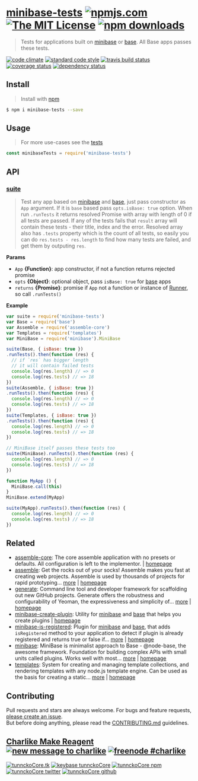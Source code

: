 # [minibase-tests][author-www-url] [![npmjs.com][npmjs-img]][npmjs-url] [![The MIT License][license-img]][license-url] [![npm downloads][downloads-img]][downloads-url] 

> Tests for applications built on [minibase][] or [base][]. All Base apps passes these tests.

[![code climate][codeclimate-img]][codeclimate-url] [![standard code style][standard-img]][standard-url] [![travis build status][travis-img]][travis-url] [![coverage status][coveralls-img]][coveralls-url] [![dependency status][david-img]][david-url]

## Install
> Install with [npm](https://www.npmjs.com/)

```sh
$ npm i minibase-tests --save
```

## Usage
> For more use-cases see the [tests](./test.js)

```js
const minibaseTests = require('minibase-tests')
```

## API

### [suite](index.js#L78)
> Test any app based on [minibase][] and [base][], just pass constructor as `App` argument. If it is `base` based pass `opts.isBase: true` option. When run `.runTests` it returns resolved Promise with array with length of 0 if all tests are passed. If any of the tests fails that `result` array will contain these tests - their title, index and the error. Resolved array also has `.tests` property which is the count of all tests, so easily you can do `res.tests - res.length` to find how many tests are failed, and get them by outputing `res`.

**Params**

* `App` **{Function}**: app constructor, if not a function returns rejected promise    
* `opts` **{Object}**: optional object, pass `isBase: true` for [base][] apps    
* `returns` **{Promise}**: promise if `App` not a function or instance of [Runner](./runner.js), so call `.runTests()`  

**Example**

```js
var suite = require('minibase-tests')
var Base = require('base')
var Assemble = require('assemble-core')
var Templates = require('templates')
var MiniBase = require('minibase').MiniBase

suite(Base, { isBase: true })
.runTests().then(function (res) {
  // if `res` has bigger length
  // it will contain failed tests
  console.log(res.length) // => 0
  console.log(res.tests) // => 18
})
suite(Assemble, { isBase: true })
.runTests().then(function (res) {
  console.log(res.length) // => 0
  console.log(res.tests) // => 18
})
suite(Templates, { isBase: true })
.runTests().then(function (res) {
  console.log(res.length) // => 0
  console.log(res.tests) // => 18
})

// MiniBase itself passes these tests too
suite(MiniBase).runTests().then(function (res) {
  console.log(res.length) // => 0
  console.log(res.tests) // => 18
})

function MyApp () {
  MiniBase.call(this)
}
MiniBase.extend(MyApp)

suite(MyApp).runTests().then(function (res) {
  console.log(res.length) // => 0
  console.log(res.tests) // => 18
})
```

## Related
- [assemble-core](https://www.npmjs.com/package/assemble-core): The core assemble application with no presets or defaults. All configuration is left to the implementor. | [homepage](https://github.com/assemble/assemble-core "The core assemble application with no presets or defaults. All configuration is left to the implementor.")
- [assemble](https://www.npmjs.com/package/assemble): Get the rocks out of your socks! Assemble makes you fast at creating web projects. Assemble is used by thousands of projects for rapid prototyping… [more](https://github.com/assemble/assemble) | [homepage](https://github.com/assemble/assemble "Get the rocks out of your socks! Assemble makes you fast at creating web projects. Assemble is used by thousands of projects for rapid prototyping, creating themes, scaffolds, boilerplates, e-books, UI components, API documentation, blogs, building websit")
- [generate](https://www.npmjs.com/package/generate): Command line tool and developer framework for scaffolding out new GitHub projects. Generate offers the robustness and configurability of Yeoman, the expressiveness and simplicity of… [more](https://github.com/generate/generate) | [homepage](https://github.com/generate/generate "Command line tool and developer framework for scaffolding out new GitHub projects. Generate offers the robustness and configurability of Yeoman, the expressiveness and simplicity of Slush, and more powerful flow control and composability than either.")
- [minibase-create-plugin](https://www.npmjs.com/package/minibase-create-plugin): Utility for [minibase][] and [base][] that helps you create plugins | [homepage](https://github.com/node-minibase/minibase-create-plugin#readme "Utility for [minibase][] and [base][] that helps you create plugins")
- [minibase-is-registered](https://www.npmjs.com/package/minibase-is-registered): Plugin for [minibase][] and [base][], that adds `isRegistered` method to your application to detect if plugin is already registered and returns true or false if… [more](https://github.com/node-minibase/minibase-is-registered#readme) | [homepage](https://github.com/node-minibase/minibase-is-registered#readme "Plugin for [minibase][] and [base][], that adds `isRegistered` method to your application to detect if plugin is already registered and returns true or false if named plugin is already registered on the instance.")
- [minibase](https://www.npmjs.com/package/minibase): MiniBase is minimalist approach to Base - @node-base, the awesome framework. Foundation for building complex APIs with small units called plugins. Works well with most… [more](https://github.com/node-minibase/minibase#readme) | [homepage](https://github.com/node-minibase/minibase#readme "MiniBase is minimalist approach to Base - @node-base, the awesome framework. Foundation for building complex APIs with small units called plugins. Works well with most of the already existing [base][] plugins.")
- [templates](https://www.npmjs.com/package/templates): System for creating and managing template collections, and rendering templates with any node.js template engine. Can be used as the basis for creating a static… [more](https://github.com/jonschlinkert/templates) | [homepage](https://github.com/jonschlinkert/templates "System for creating and managing template collections, and rendering templates with any node.js template engine. Can be used as the basis for creating a static site generator or blog framework.")

## Contributing
Pull requests and stars are always welcome. For bugs and feature requests, [please create an issue](https://github.com/node-minibase/minibase-tests/issues/new).  
But before doing anything, please read the [CONTRIBUTING.md](./CONTRIBUTING.md) guidelines.

## [Charlike Make Reagent](http://j.mp/1stW47C) [![new message to charlike][new-message-img]][new-message-url] [![freenode #charlike][freenode-img]][freenode-url]

[![tunnckoCore.tk][author-www-img]][author-www-url] [![keybase tunnckoCore][keybase-img]][keybase-url] [![tunnckoCore npm][author-npm-img]][author-npm-url] [![tunnckoCore twitter][author-twitter-img]][author-twitter-url] [![tunnckoCore github][author-github-img]][author-github-url]

[base]: https://github.com/node-base/base
[minibase]: https://github.com/node-minibase/minibase

[npmjs-url]: https://www.npmjs.com/package/minibase-tests
[npmjs-img]: https://img.shields.io/npm/v/minibase-tests.svg?label=minibase-tests

[license-url]: https://github.com/node-minibase/minibase-tests/blob/master/LICENSE
[license-img]: https://img.shields.io/npm/l/minibase-tests.svg

[downloads-url]: https://www.npmjs.com/package/minibase-tests
[downloads-img]: https://img.shields.io/npm/dm/minibase-tests.svg

[codeclimate-url]: https://codeclimate.com/github/node-minibase/minibase-tests
[codeclimate-img]: https://img.shields.io/codeclimate/github/node-minibase/minibase-tests.svg

[travis-url]: https://travis-ci.org/node-minibase/minibase-tests
[travis-img]: https://img.shields.io/travis/node-minibase/minibase-tests/master.svg

[coveralls-url]: https://coveralls.io/r/node-minibase/minibase-tests
[coveralls-img]: https://img.shields.io/coveralls/node-minibase/minibase-tests.svg

[david-url]: https://david-dm.org/node-minibase/minibase-tests
[david-img]: https://img.shields.io/david/node-minibase/minibase-tests.svg

[standard-url]: https://github.com/feross/standard
[standard-img]: https://img.shields.io/badge/code%20style-standard-brightgreen.svg

[author-www-url]: http://www.tunnckocore.tk
[author-www-img]: https://img.shields.io/badge/www-tunnckocore.tk-fe7d37.svg

[keybase-url]: https://keybase.io/tunnckocore
[keybase-img]: https://img.shields.io/badge/keybase-tunnckocore-8a7967.svg

[author-npm-url]: https://www.npmjs.com/~tunnckocore
[author-npm-img]: https://img.shields.io/badge/npm-~tunnckocore-cb3837.svg

[author-twitter-url]: https://twitter.com/tunnckoCore
[author-twitter-img]: https://img.shields.io/badge/twitter-@tunnckoCore-55acee.svg

[author-github-url]: https://github.com/tunnckoCore
[author-github-img]: https://img.shields.io/badge/github-@tunnckoCore-4183c4.svg

[freenode-url]: http://webchat.freenode.net/?channels=charlike
[freenode-img]: https://img.shields.io/badge/freenode-%23charlike-5654a4.svg

[new-message-url]: https://github.com/tunnckoCore/ama
[new-message-img]: https://img.shields.io/badge/ask%20me-anything-green.svg

